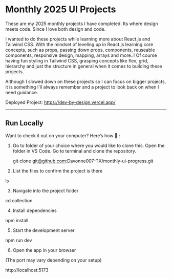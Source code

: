 # Monthly 2025 UI Projects

These are my 2025 monthly projects I have completed. Its where design meets code. Since I love both design and code.

I wanted to do these projects while learning more about React.js and Tailwind CSS. With the mindset of leveling up in React.js learning core concepts, such as props, passing down props, components, reuseable components, responsive design, mapping, arrays and more..! Of course having fun styling in Tailwind CSS, grasping concepts like flex, grid, hierarchy and just the structure in general when it comes to building these projects.

Although I slowed down on these projects so I can focus on bigger projects, it is something I'll always remember and a project to look back on when I need guidance.

Deployed Project: https://dev-by-design.vercel.app/

---

## Run Locally

Want to check it out on your computer? Here’s how 🚀 :

1. Go to folder of your choice where you would like to clone this. Open the folder in VS Code. Go to terminal and clone the repository.

   git clone git@github.com:Davonne007-TX/monthly-ui-progress.git

2. List the files to confirm the project is there

ls

3. Navigate into the project folder

cd collection

4. Install dependencies

npm install

5. Start the development server

npm run dev

6. Open the app in your browser

(The port may vary depending on your setup)

http://localhost:5173
